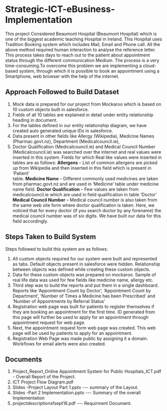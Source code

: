 # Strategic-ICT-eBusiness-Implementation

This project Considered Beaumont Hospital (Beaumont Hospital) which is one of the biggest academic teaching Hospital in Ireland. 
This Hospital uses Tradition Booking system which includes Mail, Email and Phone call. All the above method required human interaction 
to analyse the reference letter. This process takes days to reach out to the patient about appointment status through the different 
communication Medium. The process is a very time-consuming.To overcome this problem we are implementing a cloud-based system, through 
which it is possible to book an appointment using a Smartphone, web browser with the help of the internet.


## Approach Followed to Build Dataset 

1. Mock data is prepared for our project from Mockaroo which is based on 10 custom objects built in salesforce. 
2. Fields of all 10 tables are explained in detail under entity relationship heading in document. 
3. For the tables defined in our entity relationship diagram, we have created auto generated unique IDs in salesforce. 
4. Data present in other fields like Allergy (Wikipedia), Medicine Names (Pharmac.govt.nz), Department (Medicalcouncil.ie), 
5. Doctor Qualification (Medicalcouncil.ie) and Medical Council Number (Medicalcouncil.ie) was searched over the internet and real 
   values were inserted in this system. Fields for which Real like values were inserted in tables are as follows:
**Allergens** – List of common allergens are picked up from Wikipedia and then inserted in this field which is present in ‘Patient’   
                   table.
**Medicine Name** – Different commonly used medicines are taken from pharmac.govt.nz and are used in ‘Medicine’ table under medicine                    name field.
**Doctor Qualification** – Few values are taken from medicalcouncil.ie which are used in field qualification in table ‘Doctor’
**Medical Council Number** – Medical council number is also taken from the same web site form where doctor qualification is taken. Here, we noticed that for every doctor (if you search doctor by any forename) the medical council number was of six digits. We have built our data for this field accordingly.

## Steps Taken to Build System

Steps followed to build this system are as follows:

1. All custom objects required for our system were built and represented as tabs. Default objects present in salesforce were hidden. 
   Relationship between objects was defined while creating these custom objects.
2. Data for these custom objects was prepared on mockaroo. Sample of real life data was used for few fields like medicine name, 
   allergy etc.
3. Third step was to build the reports and put them in a single dashboard. Reports like ‘Appointment Count by Doctor’, 
  ‘Appointment Count by Department’, ‘Number of Times a Medicine has been Prescribed’ and ‘Number of Appointments by Referral Status’
4. Registration web page was built for patients to register themselves if they are booking an appointment for the first time. 
   ID generated from this page will further be used to apply for an appointment through appointment request for web page.
5. Next, the appointment request form web page was created. This web page will be used by patients to apply for an appointment.
6. Registration Web Page was made public by assigning it a domain. Workflows for email alerts were also created. 

## Documents 

1. Project_Report_Online Appointment System for Public Hospitals_ICT.pdf  - Overall Report of the Project. 
2. ICT Project Flow Diagram.pdf
3. Slides -Project Layout Part 1.pptx   --- summary of the Layout.
4. Slides -Part 2 Implementation.pptx   --- Summary of the overall Implementation 
5. projectdescriptionsfsept18.pdf --- Requirment Document.
 
